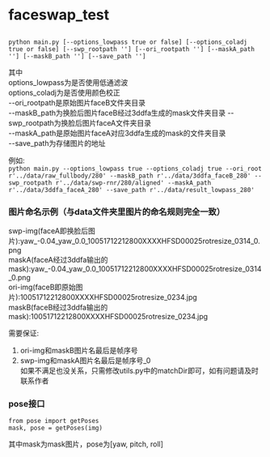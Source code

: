 # faceswap_test
## 
 `python main.py [--options_lowpass true or false] [--options_coladj true or false] [--swp_rootpath ''] [--ori_rootpath ''] [--maskA_path ''] [--maskB_path ''] [--save_path '']`  
   
其中  
options_lowpass为是否使用低通滤波  
options_coladj为是否使用颜色校正  
--ori_rootpath是原始图片faceB文件夹目录  
--maskB_path为换脸后图片faceB经过3ddfa生成的mask文件夹目录 
--swp_rootpath为换脸后图片faceA文件夹目录  
--maskA_path是原始图片faceA对应3ddfa生成的mask的文件夹目录  
--save_path为存储图片的地址    
  
  
例如:   
`python main.py --options_lowpass true --options_coladj true --ori_root r'../data/raw_fullbody/280' --maskB_path r'../data/3ddfa_faceB_280' --swp_rootpath r'../data/swp-rnr/280/aligned' --maskA_path r'../data/3ddfa_faceA_280' --save_path r'../data/result_lowpass_280'`

### 图片命名示例（与data文件夹里图片的命名规则完全一致）  
swp-img(faceA即换脸后图片):yaw_-0.04_yaw_0.0_10051712212800XXXXHFSD00025rotresize_0314_0.png  
maskA(faceA经过3ddfa输出的mask):yaw_-0.04_yaw_0.0_10051712212800XXXXHFSD00025rotresize_0314_0.png  
ori-img(faceB即原始图片):10051712212800XXXXHFSD00025rotresize_0234.jpg  
maskB(faceB经过3ddfa输出的mask):10051712212800XXXXHFSD00025rotresize_0234.jpg   
  
需要保证:  
1. ori-img和maskB图片名最后是帧序号  
2. swp-img和maskA图片名最后是帧序号_0  
如果不满足也没关系，只需修改utils.py中的matchDir即可，如有问题请及时联系作者  

### pose接口 
```
from pose import getPoses
mask, pose = getPoses(img)
```
其中mask为mask图片，pose为[yaw, pitch, roll]
